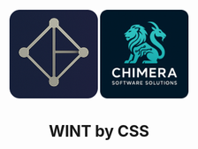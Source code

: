 <p align="center">
  <img src="https://github.com/ChimeraSoftwareSolutions/.github/blob/dbd8a35fc0f755339049c48966797355e0e59bee/assets/WINT_LOGO_ROUNDED.png" width="160">
  <img src="https://github.com/ChimeraSoftwareSolutions/.github/blob/dbd8a35fc0f755339049c48966797355e0e59bee/assets/CSS_LOGO_ROUNDED.png" width="160">
</p>
<h1 align="center">WINT by CSS</h1>
